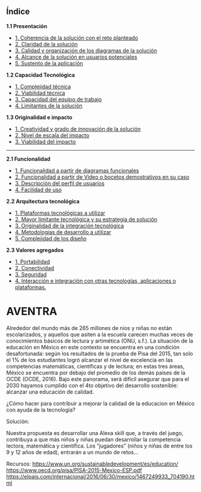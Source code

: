 
## Índice

**1.1 Presentación**

* [1. Coherencia de la solución con el reto planteado](#)
* [2. Claridad de la solución](#)
* [3. Calidad y organización de los diagramas de la solución]()
* [4. Alcance de la solución en usuarios potenciales](#)
* [5. Sustento de la aplicación](#)

**1.2 Capacidad Tecnológica**

* [1. Complejidad técnica]()
* [2. Viabilidad técnica]()
* [3. Capacidad del equipo de trabajo]()
* [4. Limitantes de la solución]()
  
**1.3 Originalidad e impacto**
* [1. Creatividad y grado de innovación de la solución]()
* [2. Nivel de escala del impacto]()
* [3. Viabilidad del impacto]()

***

**2.1 Funcionalidad**
* [1. Funcionalidad a partir de diagramas funcionales]()
* [2. Funcionalidad a partir de Video o bocetos demostrativos en su caso]()
* [3. Descripción del perfil de usuarios]()
* [4. Facilidad de uso]()

**2.2 Arquitectura tecnológica**

* [1. Plataformas tecnológicas a utilizar]()
* [2. Mayor limitante tecnológica y su estrategia de solución]()
* [3. Originalidad de la integración tecnológica]()
* [4. Metodologías de desarrollo a utilizar]()
* [5. Complejidad de los diseño]()

**2.3 Valores agregados**

* [1. Portabilidad]()
* [2. Conectividad]()
* [3. Seguridad]()
* [4. Interacción e integración con otras tecnologías, aplicaciones o plataformas.]()

# AVENTRA 

Alrededor del mundo más de 265 millones de nios y niñas no están escolarizados, y aquellos que asiten a la escuela carecen muchas veces de conocimientos básicos de lectura y artimética (ONU, s.f.). La situación de la educación en México en este contexto se encuentra en una condición desafortunada: según los resultados de la prueba de Pisa del 2015, tan solo el 1% de los estudiantes logró alcanzar el nivel de excelencia en las competencias matemáticas, científicas y de lectura; en estas tres áreas, México se encuentra por debajo del promedio de los demás países de la OCDE (OCDE, 2016). Bajo este panorama, será difícil asegurar que para el 2030 hayamos cumplido con el 4to objetivo del desarrollo sostenible: alcanzar una educación de calidad. 

¿Cómo hacer para contribuir a mejorar la calidad de la educacion en México con ayuda de la tecnología? 


Solución:

Nuestra propuesta es desarrollar una Alexa skill que, a través del juego, contribuya a que más niños y niñas puedan desarrollar la competencia lectora, matemática y científica. Los “jugadores” (niños y niñas de entre los 9 y 12 años de edad), entrarán a un mundo de retos...




Recursos:
https://www.un.org/sustainabledevelopment/es/education/
https://www.oecd.org/pisa/PISA-2015-Mexico-ESP.pdf
https://elpais.com/internacional/2016/06/30/mexico/1467249933_704190.html
